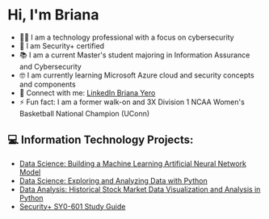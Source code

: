 <h1> Hi, I'm Briana </h1>

- 👩‍💻 I am a technology professional with a focus on cybersecurity
- 📜 I am Security+ certified
- 📚 I am a current Master's student majoring in Information Assurance and Cybersecurity
- 🤓 I am currently learning Microsoft Azure cloud and security concepts and components
- 🤝 Connect with me: [LinkedIn Briana Yero](https://www.linkedin.com/in/briana-pulido-yero-517052105/)
- ⚡ Fun fact: I am a former walk-on and 3X Division 1 NCAA Women's Basketball National Champion (UConn)

<h2>💻 Information Technology Projects:</h2>

- [Data Science: Building a Machine Learning Artificial Neural Network Model](https://github.com/brianapulido/ML-ANN-Model-Project)
- [Data Science: Exploring and Analyzing Data with Python](https://github.com/brianapulido/Data-Analysis-Student-Study-Time-and-Grades)
- [Data Analysis: Historical Stock Market Data Visualization and Analysis in Python](https://github.com/brianapulido/Historical-Stock-Market-Data)
- [Security+ SY0-601 Study Guide](https://github.com/brianapulido/Security-Study-Guide/blob/main/Security%2B%20Study%20Guide)


